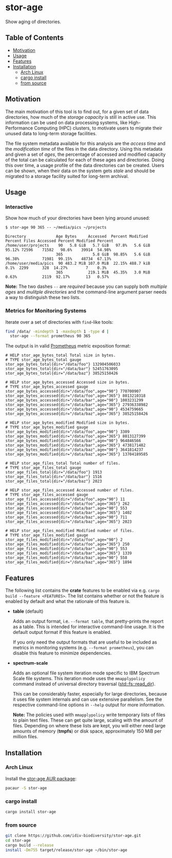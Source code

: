 stor-age
========

Show aging of directories.


Table of Contents
-----------------

<!-- toc -->

- [Motivation](#motivation)
- [Usage](#usage)
- [Features](#features)
- [Installation](#installation)
  * [Arch Linux](#arch-linux)
  * [cargo install](#cargo-install)
  * [from source](#from-source)

<!-- tocstop -->


Motivation
----------

The main motivation of this tool is to find out, for a given set of data
directories, how much of the *storage capacity* is still in active use. This
information can be used on data processing systems, like High-Performance
Computing (HPC) clusters, to motivate users to migrate their unused data to
long-term storage facilities.

The file system metadata available for this analysis are the *access time* and
the *modification time* of the files in the data directory. Using this metadata
and given a set of *ages*, the percentage of accessed and modified capacity of
the total can be calculated for each of these ages and directories. Doing this
over time, a usage profile of the data directories can be created. Users can be
shown, when their data on the system gets *stale* and should be migrated to a
storage facility suited for long-term archival.


Usage
-----

### Interactive

Show how much of your directories have been lying around unused:

```console
$ stor-age 90 365 -- ~/media/pics ~/projects

Directory             Age Bytes     Accessed  Percent Modified  Percent Files Accessed Percent Modified Percent
/home/user/projects    90   5.8 GiB   5.7 GiB   97.8%   5.6 GiB  95.12% 72596    71582   98.6%    39914  54.98%
                      365             5.8 GiB  98.85%   5.6 GiB  96.38%          71981  99.15%    48734  67.13%
/home/user/media/pics  90 483.2 MiB 107.0 MiB  22.15% 488.7 kiB    0.1%  2299      328  14.27%        7    0.3%
                      365           219.1 MiB  45.35%   3.0 MiB   0.63%           2119  92.17%       13   0.57%
```

**Note:** The two dashes `--` are *required* because you can supply both
*multiple ages* and *mulitple directories* and the command-line argument parser
needs a way to distinguish these two lists.

### Metrics for Monitoring Systems

Iterate over a set of directories with `find`-like tools:

```bash
find /data/ -mindepth 1 -maxdepth 1 -type d |
  stor-age --format prometheus 90 365
```

The output is in valid [Prometheus][] metric exposition format:

```
# HELP stor_age_bytes_total Total size in bytes.
# TYPE stor_age_bytes_total gauge
stor_age_bytes_total{dir="/data/foo"} 132904506033
stor_age_bytes_total{dir="/data/bar"} 52451763095
stor_age_bytes_total{dir="/data/baz"} 38525158426

# HELP stor_age_bytes_accessed Accessed size in bytes.
# TYPE stor_age_bytes_accessed gauge
stor_age_bytes_accessed{dir="/data/foo",age="90"} 770700907
stor_age_bytes_accessed{dir="/data/foo",age="365"} 8013210318
stor_age_bytes_accessed{dir="/data/bar",age="90"} 1003231299
stor_age_bytes_accessed{dir="/data/bar",age="365"} 27936338982
stor_age_bytes_accessed{dir="/data/baz",age="90"} 4534759665
stor_age_bytes_accessed{dir="/data/baz",age="365"} 38525158426

# HELP stor_age_bytes_modified Modified size in bytes.
# TYPE stor_age_bytes_modified gauge
stor_age_bytes_modified{dir="/data/foo",age="90"} 3309
stor_age_bytes_modified{dir="/data/foo",age="365"} 8013127399
stor_age_bytes_modified{dir="/data/bar",age="90"} 964846566
stor_age_bytes_modified{dir="/data/bar",age="365"} 4738171482
stor_age_bytes_modified{dir="/data/baz",age="90"} 3641814237
stor_age_bytes_modified{dir="/data/baz",age="365"} 13704189585

# HELP stor_age_files_total Total number of files.
# TYPE stor_age_files_total gauge
stor_age_files_total{dir="/data/foo"} 1913
stor_age_files_total{dir="/data/bar"} 1516
stor_age_files_total{dir="/data/baz"} 2023

# HELP stor_age_files_accessed Accessed number of files.
# TYPE stor_age_files_accessed gauge
stor_age_files_accessed{dir="/data/foo",age="90"} 11
stor_age_files_accessed{dir="/data/foo",age="365"} 262
stor_age_files_accessed{dir="/data/bar",age="90"} 553
stor_age_files_accessed{dir="/data/bar",age="365"} 1402
stor_age_files_accessed{dir="/data/baz",age="90"} 711
stor_age_files_accessed{dir="/data/baz",age="365"} 2023

# HELP stor_age_files_modified Modified number of files.
# TYPE stor_age_files_modified gauge
stor_age_files_modified{dir="/data/foo",age="90"} 2
stor_age_files_modified{dir="/data/foo",age="365"} 250
stor_age_files_modified{dir="/data/bar",age="90"} 553
stor_age_files_modified{dir="/data/bar",age="365"} 1339
stor_age_files_modified{dir="/data/baz",age="90"} 558
stor_age_files_modified{dir="/data/baz",age="365"} 1894
```


Features
--------

The following list contains the **crate** features to be enabled via e.g.
`cargo build --feature <FEATURES>`. The list contains whether or not the
feature is enabled by default and what the rationale of this feature is.

-   **table** (default)

    Adds an output format, i.e. `--format table`, that pretty-prints the report
    as a table. This is intended for interactive command-line usage. It is the
    default output format if this feature is enabled.

    If you only need the output formats that are useful to be included as
    metrics in monitoring systems (e.g. `--format prometheus`), you can disable
    this feature to minimize dependencies.

-   **spectrum-scale**

    Adds an optional file system iteration mode specific to IBM Spectrum Scale
    file systems. This iteration mode uses the `mmapplypolicy` command instead
    of universal directory traversal ([std::fs::read_dir][read_dir]).

    This can be considerably faster, especially for large directories, because
    it uses file system internals and can use extensive parallelism. See the
    respective command-line options in `--help` output for more information.

    **Note:** The policies used with `mmapplypolicy` write temporary lists of
    files to plain text files. These can get quite large, scaling with the
    amount of files. Depending on where these lists are kept, you will either
    need large amounts of memory (**tmpfs**) or disk space, approximately 150
    MiB per million files.


Installation
------------

### Arch Linux

Install the [stor-age AUR package][aur-package]:

```bash
pacaur -S stor-age
```

### cargo install

```bash
cargo install stor-age
```

### from source

```bash
git clone https://github.com/idiv-biodiversity/stor-age.git
cd stor-age
cargo build --release
install -Dm755 target/release/stor-age ~/bin/stor-age
```


[aur-package]: https://aur.archlinux.org/packages/stor-age "stor-age AUR package"
[Prometheus]: https://prometheus.io/ "Prometheus home page"
[read_dir]: https://doc.rust-lang.org/std/fs/fn.read_dir.html "rust std::fs::read_dir function"

